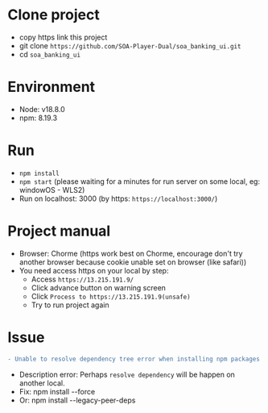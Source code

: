 # Clone project

-   copy https link this project
-   git clone `https://github.com/SOA-Player-Dual/soa_banking_ui.git`
-   cd `soa_banking_ui`

# Environment

-   Node: v18.8.0
-   npm: 8.19.3

# Run

-   `npm install`
-   `npm start` (please waiting for a minutes for run server on some local, eg: windowOS - WLS2)
-   Run on localhost: 3000 (by https: `https://localhost:3000/`)

# Project manual

-   Browser: Chorme (https work best on Chorme, encourage don't try another browser because cookie unable set on browser (like safari))
-   You need access https on your local by step:
    -   Access `https://13.215.191.9/`
    -   Click advance button on warning screen
    -   Click `Process to https://13.215.191.9(unsafe)`
    -   Try to run project again

# Issue

```diff
- Unable to resolve dependency tree error when installing npm packages
```

-   Description error: Perhaps `resolve dependency` will be happen on another local.
-   Fix: npm install --force
-   Or: npm install --legacy-peer-deps
